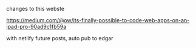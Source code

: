 changes to this webste

https://medium.com/@ow/its-finally-possible-to-code-web-apps-on-an-ipad-pro-90ad9c1fb59a

with netlify future posts, auto pub to edgar